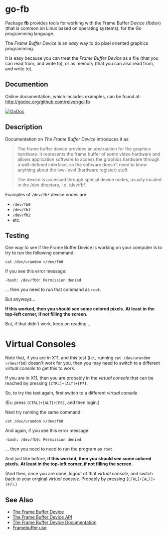 # go-fb

Package **fb** provides tools for working with the Frame Buffer Device (fbdev) (that is common on Linux based on operating systems), for the Go programming language.

The _Frame Buffer Device_ is an _easy_ way to do pixel oriented graphics programming.

It is easy because you can treat the _Frame Buffer Device_ as a file (that you can read from, and write to), or as memory (that you can also read from, and write to).


## Documention

Online documentation, which includes examples, can be found at: http://godoc.org/github.com/reiver/go-fb

[![GoDoc](https://godoc.org/github.com/reiver/go-fb?status.svg)](https://godoc.org/github.com/reiver/go-fb)


## Description

Documentation on _The Frame Buffer Device_ introduces it as:

> The frame buffer device provides an abstraction for the graphics hardware. It
> represents the frame buffer of some video hardware and allows application
> software to access the graphics hardware through a well-defined interface, so
> the software doesn't need to know anything about the low-level (hardware
> register) stuff.
> 
> The device is accessed through special device nodes, usually located in the
> /dev directory, i.e. /dev/fb*.

Examples of `/dev/fb*` device nodes are:

* `/dev/fb0`
* `/dev/fb1`
* `/dev/fb2`
* etc.


## Testing

One way to see if the Frame Buffer Device is working on your computer is to try to run the following command:

```
cat /dev/urandom >/dev/fb0
```

If you see this error message:
```
-bash: /dev/fb0: Permission denied
```

... then you need to run that command as `root`.


But anyways...

**If this worked, then you should see some colored pixels.**
**At least in the top-left corner, if not filling the screen.**

But, if that didn't work, keep on reading....


# Virtual Consoles

Note that, if you are in X11, and this test (i.e., running `cat /dev/urandom >/dev/fb0`) doesn't work for you, then you may need to switch to a different _virtual console_ to get this to work.

If you are in X11, then you are probably in the _virtual console_ that can be reached by pressing `[CTRL]+[ALT]+[F7]`.

So, to try the test again, first switch to a different _virtual console_.

(Ex: press `[CTRL]+[ALT]+[F6]`, and then login.)

Next try running the same command:
```
cat /dev/urandom >/dev/fb0
```

And again, if you see this error message:
```
-bash: /dev/fb0: Permission denied
```

... then you need to need to run the program as `root`.


And just like before, **if this worked, then you should see some colored pixels.**
**At least in the top-left corner, if not filling the screen.**

(And then, once you are done, logout of that _virtual console_, and switch back to your original _virtual console_.
Probably by pressing `[CTRL]+[ALT]+[F7]`.)


## See Also

* [The Frame Buffer Device](https://www.kernel.org/doc/Documentation/fb/framebuffer.txt)
* [The Frame Buffer Device API](https://www.kernel.org/doc/Documentation/fb/api.txt)
* [The Frame Buffer Device Documentation](https://www.kernel.org/doc/Documentation/fb/)
* [Framebuffer use](https://github.com/notro/fbtft/wiki/Framebuffer-use)
